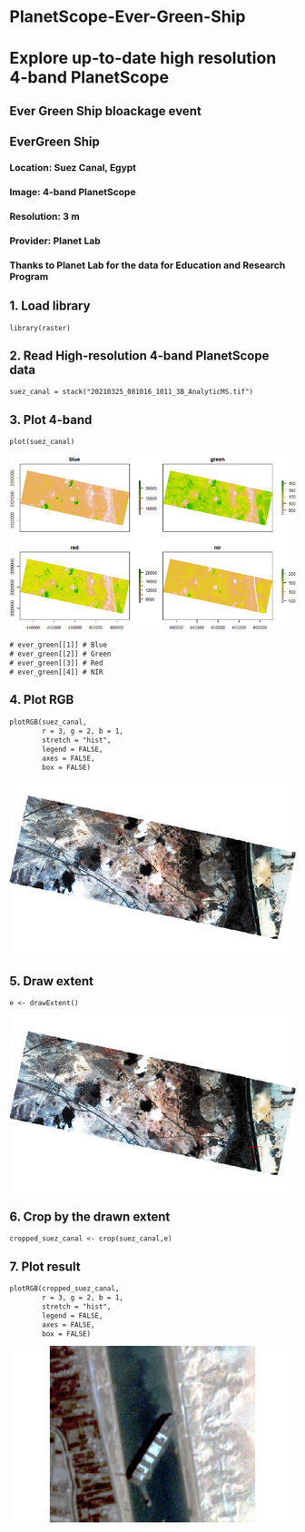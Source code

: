 # PlanetScope-Ever-Green-Ship

# Explore up-to-date high resolution 4-band PlanetScope 
## Ever Green Ship bloackage event

## EverGreen Ship
### Location: Suez Canal, Egypt
### Image: 4-band PlanetScope 
### Resolution: 3 m
### Provider: Planet Lab
### Thanks to Planet Lab for the data for Education and Research Program

## 1. Load library
```
library(raster)
```

## 2. Read High-resolution 4-band PlanetScope data
```
suez_canal = stack("20210325_081016_1011_3B_AnalyticMS.tif")
```

## 3. Plot 4-band
```
plot(suez_canal)
```
![](suez_canal4band.png)<!-- -->


```
# ever_green[[1]] # Blue
# ever_green[[2]] # Green
# ever_green[[3]] # Red
# ever_green[[4]] # NIR
```

## 4. Plot RGB
```
plotRGB(suez_canal,
        r = 3, g = 2, b = 1,
        stretch = "hist",
        legend = FALSE,
        axes = FALSE,
        box = FALSE)
```
![](suez_canal_RGB.png)<!-- -->


## 5. Draw extent
```
e <- drawExtent()
```
![](suez_canal_extent.png)<!-- -->

## 6. Crop by the drawn extent
```
cropped_suez_canal <- crop(suez_canal,e)
```

## 7. Plot result
```
plotRGB(cropped_suez_canal,
        r = 3, g = 2, b = 1,
        stretch = "hist",
        legend = FALSE,
        axes = FALSE,
        box = FALSE)
```

![](suez_canal_resultRGB.png)<!-- -->
